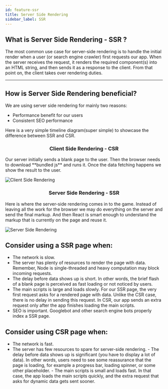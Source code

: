 ```yaml
---
id: feature-ssr
title: Server Side Rendering
sidebar_label: SSR
---
```


## What is Server Side Rendering - SSR ?

The most common use case for server-side rendering is to handle the initial render when a user 
(or search engine crawler) first requests our app. When the server receives the request, it 
renders the required component(s) into an HTML string, and then sends it as a response to the client. 
From that point on, the client takes over rendering duties.

---

## How is Server Side Rendering beneficial?

We are using server side rendering for mainly two reasons:

 - Performance benefit for our users
 - Consistent SEO performance
 
Here is a very simple timeline diagram(super simple) to showcase the difference between SSR and CSR.


<h3 align="center" style="text-align:center">Client Side Rendering - CSR</h1>
  Our server initially sends a blank page to the user. Then the browser needs to download **bundled js** and runs it. 
  Once the data fetching happens we show the result to the user.   
  
![Client Side Rendering](/img/features/csr.png)


<h3 align="center" style="text-align:center">Server Side Rendering - SSR</h1>
  Here is where the server-side rendering comes in to the game. Instead of leaving all the work for the 
  browser we may do everything on the server and send the final markup. And then React is smart enough to 
  understand the markup that is currently on the page and reuse it.  
  
![Server Side Rendering](/img/features/ssr.png)

## Consider using a SSR page when:
   - The network is slow.
   - The server has plenty of resources to render the page with data. Remember, Node is single-threaded 
   and heavy computation may block incoming requests.
   - The delay before data shows up is short. In other words, the brief flash of a blank page is perceived 
   as fast loading or not noticed by users.
   - The main scripts is large and loads slowly. For our SSR page, the very first request asks for a rendered 
   page with data. Unlike the CSR case, there is no delay in sending this request. In CSR, our app sends an 
   extra request only after the app finishes loading the main scripts.
   - SEO is important. Googlebot and other search engine bots properly index a SSR page.

## Consider using CSR page when:   
   - The network is fast.
   - The server has few resources to spare for server-side rendering.
    - The delay before data shows up is significant (you have to display a lot of data). In other words, 
    users need to see some reassurance that the page is loading, for example a progress bar, loading spinner, 
    or some other placeholder.
    - The main scripts is small and loads fast. In that case, the app loads the main scripts quickly, and the 
    extra request that asks for dynamic data gets sent sooner.

<div class="custom-slant"></div>  
